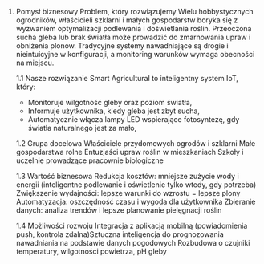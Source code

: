 1. Pomysł biznesowy 
Problem, który rozwiązujemy
Wielu hobbystycznych ogrodników, właścicieli szklarni i małych gospodarstw boryka się z wyzwaniem optymalizacji podlewania i doświetlania roślin. Przeoczona sucha gleba lub brak światła może prowadzić do zmarnowania upraw i obniżenia plonów. Tradycyjne systemy nawadniające są drogie i nieintuicyjne w konfiguracji, a monitoring warunków wymaga obecności na miejscu.
    
    1.1 Nasze rozwiązanie
Smart Agricultural to inteligentny system IoT, który:
    - Monitoruje wilgotność gleby oraz poziom światła,
    - Informuje użytkownika, kiedy gleba jest zbyt sucha,
    - Automatycznie włącza lampy LED wspierające fotosyntezę, gdy światła naturalnego jest za mało,

    1.2 Grupa docelowa
Właściciele przydomowych ogrodów i szklarni
Małe gospodarstwa rolne
Entuzjaści upraw roślin w mieszkaniach
Szkoły i uczelnie prowadzące pracownie biologiczne

    1.3 Wartość biznesowa
Redukcja kosztów: mniejsze zużycie wody i energii (inteligentne podlewanie i oświetlenie tylko wtedy, gdy potrzeba)
Zwiększenie wydajności: lepsze warunki do wzrostu = lepsze plony
Automatyzacja: oszczędność czasu i wygoda dla użytkownika
Zbieranie danych: analiza trendów i lepsze planowanie pielęgnacji roślin

    1.4 Możliwości rozwoju
Integracja z aplikacją mobilną (powiadomienia push, kontrola zdalna)Sztuczna inteligencja do prognozowania nawadniania na podstawie danych pogodowych
Rozbudowa o czujniki temperatury, wilgotności powietrza, pH gleby

